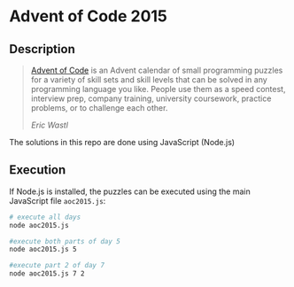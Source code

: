 # Advent of Code 2015

## Description

>[Advent of Code](https://adventofcode.com/2015) is an Advent calendar of small programming puzzles 
>for a variety of skill sets and skill levels that can be solved 
>in any programming language you like. 
>People use them as a speed contest, interview prep, 
>company training, university coursework, practice problems, 
>or to challenge each other.
>
> *Eric Wastl*

The solutions in this repo are done using JavaScript (Node.js)

## Execution

If Node.js is installed, the puzzles can be executed using the main JavaScript file `aoc2015.js`:

```bash
# execute all days
node aoc2015.js

#execute both parts of day 5
node aoc2015.js 5

#execute part 2 of day 7
node aoc2015.js 7 2

```
